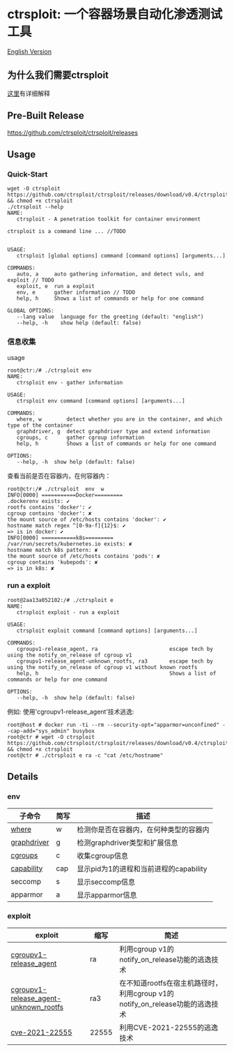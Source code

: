 # ctrsploit: 一个容器场景自动化渗透测试工具

[English Version](./README.md)

## 为什么我们需要ctrsploit
[这里](https://github.com/ctrsploit/ctrsploit/discussions/11)有详细解释

## Pre-Built Release

https://github.com/ctrsploit/ctrsploit/releases

## Usage

### Quick-Start

```
wget -O ctrsploit https://github.com/ctrsploit/ctrsploit/releases/download/v0.4/ctrsploit_linux_amd64 && chmod +x ctrsploit
./ctrsploit --help
NAME:
   ctrsploit - A penetration toolkit for container environment

ctrsploit is a command line ... //TODO


USAGE:
   ctrsploit [global options] command [command options] [arguments...]

COMMANDS:
   auto, a     auto gathering information, and detect vuls, and exploit // TODO
   exploit, e  run a exploit
   env, e      gather information // TODO
   help, h     Shows a list of commands or help for one command

GLOBAL OPTIONS:
   --lang value  language for the greeting (default: "english")
   --help, -h    show help (default: false)
```

### 信息收集

usage

```
root@ctr:/# ./ctrsploit env
NAME:
   ctrsploit env - gather information

USAGE:
   ctrsploit env command [command options] [arguments...]

COMMANDS:
   where, w        detect whether you are in the container, and which type of the container
   graphdriver, g  detect graphdriver type and extend information
   cgroups, c      gather cgroup information
   help, h         Shows a list of commands or help for one command

OPTIONS:
   --help, -h  show help (default: false)
```

查看当前是否在容器内，在何容器内：

```
root@ctr:/# ./ctrsploit  env  w
INFO[0000] ===========Docker=========
.dockerenv exists: ✔
rootfs contains 'docker': ✔
cgroup contains 'docker': ✘
the mount source of /etc/hosts contains 'docker': ✔
hostname match regex ^[0-9a-f]{12}$: ✔
=> is in docker: ✔
INFO[0000] ===========k8s=========
/var/run/secrets/kubernetes.io exists: ✘
hostname match k8s pattern: ✘
the mount source of /etc/hosts contains 'pods': ✘
cgroup contains 'kubepods': ✘
=> is in k8s: ✘ 
```

### run a exploit

```
root@2aa13a052102:/# ./ctrsploit e
NAME:
   ctrsploit exploit - run a exploit

USAGE:
   ctrsploit exploit command [command options] [arguments...]

COMMANDS:
   cgroupv1-release_agent, ra                       escape tech by using the notify_on_release of cgroup v1
   cgroupv1-release_agent-unknown_rootfs, ra3       escape tech by using the notify_on_release of cgroup v1 without known rootfs
   help, h                                          Shows a list of commands or help for one command

OPTIONS:
   --help, -h  show help (default: false)

```

例如: 使用'cgroupv1-release_agent'技术逃逸:

```
root@host # docker run -ti --rm --security-opt="apparmor=unconfined" --cap-add="sys_admin" busybox
root@ctr # wget -O ctrsploit https://github.com/ctrsploit/ctrsploit/releases/download/v0.4/ctrsploit_linux_amd64 && chmod +x ctrsploit
root@ctr # ./ctrsploit e ra -c "cat /etc/hostname"
```

## Details

### env

| 子命令 | 简写 | 描述 |
| --- | --- | --- |
| [where](./env/where/README.md) | w | 检测你是否在容器内，在何种类型的容器内 |
| [graphdriver](./env/graphdriver/README.md) | g | 检测graphdriver类型和扩展信息 |
| [cgroups](./env/cgroups/README.md) | c | 收集cgroup信息 |
| [capability](./env/capability/README.md) | cap | 显示pid为1的进程和当前进程的capability |
| seccomp | s | 显示seccomp信息 |
| apparmor | a | 显示apparmor信息 |

### exploit

| exploit | 缩写 | 简述 |
| --- | --- | --- |
| [cgroupv1-release_agent](./exploit/cgroupv1-release_agent/README.md) | ra | 利用cgroup v1的notify_on_release功能的逃逸技术 |
| [cgroupv1-release_agent-unknown_rootfs](./exploit/cgroupv1-release_agent-unknown_rootfs/README.md) | ra3 | 在不知道rootfs在宿主机路径时，利用cgroup v1的notify_on_release功能的逃逸技术 |
| [cve-2021-22555](./exploit/CVE-2021-22555/README.md) | 22555 | 利用CVE-2021-22555的逃逸技术 |
